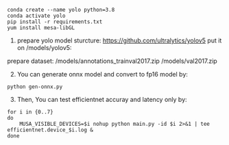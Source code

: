 ```
conda create --name yolo python=3.8
conda activate yolo
pip install -r requirements.txt
yum install mesa-libGL
```

1. prepare yolo model sturcture:
https://github.com/ultralytics/yolov5
put it on /models/yolov5:

prepare dataset:
/models/annotations_trainval2017.zip
/models/val2017.zip

2. You can generate onnx model and convert to fp16 model by:
```
python gen-onnx.py
```
3. Then, You can test efficientnet accuray and latency only by:
```
for i in {0..7}
do
    MUSA_VISIBLE_DEVICES=$i nohup python main.py -id $i 2>&1 | tee efficientnet.device_$i.log &
done
```
